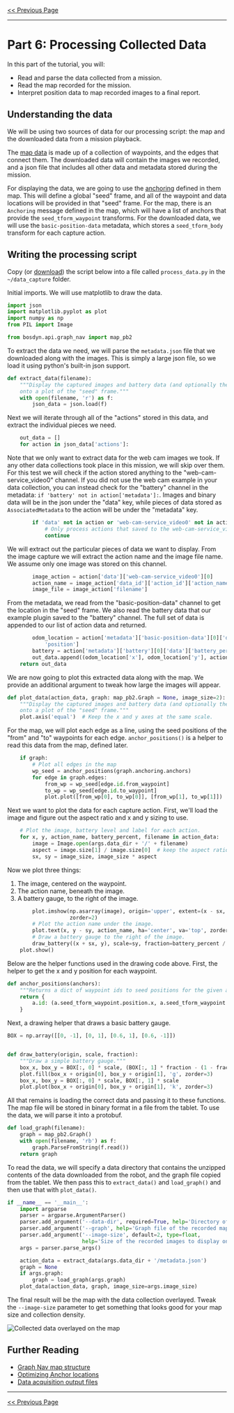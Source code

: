 <!--
Copyright (c) 2023 Boston Dynamics, Inc.  All rights reserved.

Downloading, reproducing, distributing or otherwise using the SDK Software
is subject to the terms and conditions of the Boston Dynamics Software
Development Kit License (20191101-BDSDK-SL).
-->

<script type="text/javascript" src="video_play_at_scroll.js"></script>
<link rel="stylesheet" type="text/css" href="tutorial.css">
<link href="prism.css" rel="stylesheet" />
<script src="prism.js"></script>

[<< Previous Page](daq5.md)

---

# Part 6: Processing Collected Data

In this part of the tutorial, you will:

- Read and parse the data collected from a mission.
- Read the map recorded for the mission.
- Interpret position data to map recorded images to a final report.

## Understanding the data

We will be using two sources of data for our processing script: the map and the downloaded data from a mission playback.

The [map data](../../concepts/autonomy/graphnav_map_structure.md) is made up of a collection of waypoints, and the edges that connect them. The downloaded data will contain the images we recorded, and a json file that includes all other data and metadata stored during the mission.

For displaying the data, we are going to use the [anchoring](../../concepts/autonomy/graphnav_map_structure.md#anchorings-and-anchoring-optimization) defined in them map. This will define a global "seed" frame, and all of the waypoint and data locations will be provided in that "seed" frame. For the map, there is an `Anchoring` message defined in the map, which will have a list of anchors that provide the `seed_tform_waypoint` transforms. For the downloaded data, we will use the `basic-position-data` metadata, which stores a `seed_tform_body` transform for each capture action.

## Writing the processing script

Copy (or <a href="files/process_data.py">download</a>) the script below into a file called `process_data.py` in the `~/data_capture` folder.

Initial imports. We will use matplotlib to draw the data.

```python
import json
import matplotlib.pyplot as plot
import numpy as np
from PIL import Image

from bosdyn.api.graph_nav import map_pb2
```

To extract the data we need, we will parse the `metadata.json` file that we downloaded along with the images. This is simply a large json file, so we load it using python's built-in json support.

```python
def extract_data(filename):
    """Display the captured images and battery data (and optionally the map edges)
    onto a plot of the "seed" frame."""
    with open(filename, 'r') as f:
        json_data = json.load(f)
```

Next we will iterate through all of the "actions" stored in this data, and extract the individual pieces we need.

```python
    out_data = []
    for action in json_data['actions']:
```

Note that we only want to extract data for the web cam images we took. If any other data collections took place in this mission, we
will skip over them. For this test we will check if the action stored anything to the "web-cam-service_video0" channel. If you did not use the web cam example in your data collection, you can instead check for the "battery" channel in the metadata: `if 'battery' not in action['metadata']:`. Images and binary data will be in the json under the "data" key, while pieces of data stored as `AssociatedMetadata` to the action will be under the "metadata" key.

```python
        if 'data' not in action or 'web-cam-service_video0' not in action['data']:
            # Only process actions that saved to the web-cam-service_video0 channel
            continue
```

We will extract out the particular pieces of data we want to display. From the image capture we will extract the action name and the image file name. We assume only one image was stored on this channel.

```python
        image_action = action['data']['web-cam-service_video0'][0]
        action_name = image_action['data_id']['action_id']['action_name']
        image_file = image_action['filename']
```

From the metadata, we read from the "basic-position-data" channel to get the location in the "seed" frame. We also read the battery data that our example plugin saved to the "battery" channel. The full set of data is appended to our list of action data and returned.

```python
        odom_location = action['metadata']['basic-position-data'][0]['data']['seed_tform_body'][
            'position']
        battery = action['metadata']['battery'][0]['data']['battery_percentage']
        out_data.append((odom_location['x'], odom_location['y'], action_name, battery, image_file))
    return out_data
```

We are now going to plot this extracted data along with the map. We provide an additional argument to tweak how large the images will appear.

```python
def plot_data(action_data, graph: map_pb2.Graph = None, image_size=2):
    """Display the captured images and battery data (and optionally the map edges)
    onto a plot of the "seed" frame."""
    plot.axis('equal')  # Keep the x and y axes at the same scale.
```

For the map, we will plot each edge as a line, using the seed positions of the "from" and "to" waypoints for each edge. `anchor_positions()` is a helper to read this data from the map, defined later.

```python
    if graph:
        # Plot all edges in the map
        wp_seed = anchor_positions(graph.anchoring.anchors)
        for edge in graph.edges:
            from_wp = wp_seed[edge.id.from_waypoint]
            to_wp = wp_seed[edge.id.to_waypoint]
            plot.plot([from_wp[0], to_wp[0]], [from_wp[1], to_wp[1]])
```

Next we want to plot the data for each capture action. First, we'll load the image and figure out the aspect ratio and x and y sizing to use.

```python
    # Plot the image, battery level and label for each action.
    for x, y, action_name, battery_percent, filename in action_data:
        image = Image.open(args.data_dir + '/' + filename)
        aspect = image.size[1] / image.size[0]  # keep the aspect ratio the same for the image.
        sx, sy = image_size, image_size * aspect
```

Now we plot three things:

1. The image, centered on the waypoint.
2. The action name, beneath the image.
3. A battery gauge, to the right of the image.

```python
        plot.imshow(np.asarray(image), origin='upper', extent=(x - sx, x + sx, y - sy, y + sy),
                    zorder=2)
        # Plot the action name under the image.
        plot.text(x, y - sy, action_name, ha='center', va='top', zorder=3)
        # Draw a battery gauge to the right of the image.
        draw_battery((x + sx, y), scale=sy, fraction=battery_percent / 100)
    plot.show()
```

Below are the helper functions used in the drawing code above. First, the helper to get the x and y position for each waypoint.

```python
def anchor_positions(anchors):
    """Returns a dict of waypoint ids to seed positions for the given anchors."""
    return {
        a.id: (a.seed_tform_waypoint.position.x, a.seed_tform_waypoint.position.y) for a in anchors
    }
```

Next, a drawing helper that draws a basic battery gauge.

```python
BOX = np.array([[0, -1], [0, 1], [0.6, 1], [0.6, -1]])


def draw_battery(origin, scale, fraction):
    """Draw a simple battery gauge."""
    box_x, box_y = BOX[:, 0] * scale, (BOX[:, 1] * fraction - (1 - fraction)) * scale
    plot.fill(box_x + origin[0], box_y + origin[1], 'g', zorder=3)
    box_x, box_y = BOX[:, 0] * scale, BOX[:, 1] * scale
    plot.plot(box_x + origin[0], box_y + origin[1], 'k', zorder=3)
```

All that remains is loading the correct data and passing it to these functions. The map file will be stored in binary format in a file from the tablet. To use the data, we will parse it into a protobuf.

```python
def load_graph(filename):
    graph = map_pb2.Graph()
    with open(filename, 'rb') as f:
        graph.ParseFromString(f.read())
    return graph
```

To read the data, we will specify a data directory that contains the unzipped contents of the data downloaded from the robot, and the graph file copied from the tablet. We then pass this to `extract_data()` and `load_graph()` and then use that with `plot_data()`.

```python
if __name__ == '__main__':
    import argparse
    parser = argparse.ArgumentParser()
    parser.add_argument('--data-dir', required=True, help='Directory of downloaded data')
    parser.add_argument('--graph', help='Graph file of the recorded map')
    parser.add_argument('--image-size', default=2, type=float,
                        help='Size of the recorded images to display on the map (meters)')
    args = parser.parse_args()

    action_data = extract_data(args.data_dir + '/metadata.json')
    graph = None
    if args.graph:
        graph = load_graph(args.graph)
    plot_data(action_data, graph, image_size=args.image_size)
```

The final result will be the map with the data collection overlayed. Tweak the `--image-size` parameter to get something that looks good for your map size and collection density.

![Collected data overlayed on the map](img/map1.png)

## Further Reading

- [Graph Nav map structure](../../concepts/autonomy/graphnav_map_structure.md)
- [Optimizing Anchor locations](../../concepts/autonomy/graphnav_map_structure.md#anchorings-and-anchoring-optimization)
- [Data acquisition output files](../../concepts/data_acquisition_output.md)

---

[<< Previous Page](daq5.md)
